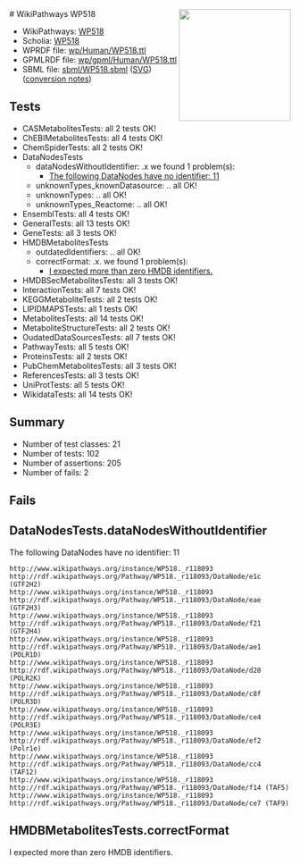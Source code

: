 <img style="float: right; width: 200px" src="../logo.png" />
# WikiPathways WP518

* WikiPathways: [WP518](https://identifiers.org/wikipathways:WP518)
* Scholia: [WP518](https://scholia.toolforge.org/wikipathways/WP518)
* WPRDF file: [wp/Human/WP518.ttl](../wp/Human/WP518.ttl)
* GPMLRDF file: [wp/gpml/Human/WP518.ttl](../wp/gpml/Human/WP518.ttl)
* SBML file: [sbml/WP518.sbml](../sbml/WP518.sbml) ([SVG](../sbml/WP518.svg)) ([conversion notes](../sbml/WP518.txt))

## Tests
* CASMetabolitesTests: all 2 tests OK!
* ChEBIMetabolitesTests: all 4 tests OK!
* ChemSpiderTests: all 2 tests OK!
* DataNodesTests
    * dataNodesWithoutIdentifier: .x we found 1 problem(s):
        * [The following DataNodes have no identifier: 11](#8792c491)
    * unknownTypes_knownDatasource: .. all OK!
    * unknownTypes: .. all OK!
    * unknownTypes_Reactome: .. all OK!
* EnsemblTests: all 4 tests OK!
* GeneralTests: all 13 tests OK!
* GeneTests: all 3 tests OK!
* HMDBMetabolitesTests
    * outdatedIdentifiers: .. all OK!
    * correctFormat: .x. we found 1 problem(s):
        * [I expected more than zero HMDB identifiers.](#ad154c1e)
* HMDBSecMetabolitesTests: all 3 tests OK!
* InteractionTests: all 7 tests OK!
* KEGGMetaboliteTests: all 2 tests OK!
* LIPIDMAPSTests: all 1 tests OK!
* MetabolitesTests: all 14 tests OK!
* MetaboliteStructureTests: all 2 tests OK!
* OudatedDataSourcesTests: all 7 tests OK!
* PathwayTests: all 5 tests OK!
* ProteinsTests: all 2 tests OK!
* PubChemMetabolitesTests: all 3 tests OK!
* ReferencesTests: all 3 tests OK!
* UniProtTests: all 5 tests OK!
* WikidataTests: all 14 tests OK!


## Summary

* Number of test classes: 21
* Number of tests: 102
* Number of assertions: 205
* Number of fails: 2

## Fails

<a name="8792c491" />

## DataNodesTests.dataNodesWithoutIdentifier

The following DataNodes have no identifier: 11
```
http://www.wikipathways.org/instance/WP518._r118093 http://rdf.wikipathways.org/Pathway/WP518._r118093/DataNode/e1c (GTF2H2)
http://www.wikipathways.org/instance/WP518._r118093 http://rdf.wikipathways.org/Pathway/WP518._r118093/DataNode/eae (GTF2H3)
http://www.wikipathways.org/instance/WP518._r118093 http://rdf.wikipathways.org/Pathway/WP518._r118093/DataNode/f21 (GTF2H4)
http://www.wikipathways.org/instance/WP518._r118093 http://rdf.wikipathways.org/Pathway/WP518._r118093/DataNode/ae1 (POLR1D)
http://www.wikipathways.org/instance/WP518._r118093 http://rdf.wikipathways.org/Pathway/WP518._r118093/DataNode/d28 (POLR2K)
http://www.wikipathways.org/instance/WP518._r118093 http://rdf.wikipathways.org/Pathway/WP518._r118093/DataNode/c8f (POLR3D)
http://www.wikipathways.org/instance/WP518._r118093 http://rdf.wikipathways.org/Pathway/WP518._r118093/DataNode/ce4 (POLR3E)
http://www.wikipathways.org/instance/WP518._r118093 http://rdf.wikipathways.org/Pathway/WP518._r118093/DataNode/ef2 (Polr1e)
http://www.wikipathways.org/instance/WP518._r118093 http://rdf.wikipathways.org/Pathway/WP518._r118093/DataNode/cc4 (TAF12)
http://www.wikipathways.org/instance/WP518._r118093 http://rdf.wikipathways.org/Pathway/WP518._r118093/DataNode/f14 (TAF5)
http://www.wikipathways.org/instance/WP518._r118093 http://rdf.wikipathways.org/Pathway/WP518._r118093/DataNode/ce7 (TAF9)
```

<a name="ad154c1e" />

## HMDBMetabolitesTests.correctFormat

I expected more than zero HMDB identifiers.
